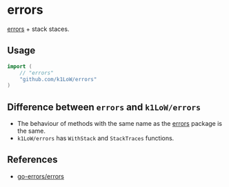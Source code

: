# errors

[errors](https://pkg.go.dev/errors) + stack staces.

## Usage

```go
import (
    // "errors"
    "github.com/k1LoW/errors"
)
```

## Difference between `errors` and `k1LoW/errors`

- The behaviour of methods with the same name as the [errors](https://pkg.go.dev/errors) package is the same.
- `k1LoW/errors` has `WithStack` and `StackTraces` functions.

## References

- [go-errors/errors](https://github.com/go-errors/errors)

